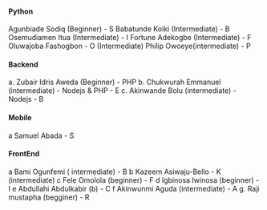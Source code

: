 #### Python
Agunbiade Sodiq  (Beginner) - S
Babatunde Koiki (Intermediate) - B
Osemudiamen Itua (Intermediate) - I
Fortune Adekogbe (Intermediate) - F
Oluwajoba Fashogbon - O
(Intermediate)
Philip Owoeye(intermediate) - P

#### Backend

a. Zubair Idris Aweda (Beginner)  - PHP
b. Chukwurah Emmanuel (intermediate) - Nodejs & PHP - E
c. Akinwande Bolu (intermediate) - Nodejs - B

#### Mobile

a Samuel Abada - S

#### FrontEnd

a Bami Ogunfemi ( intermediate) - B
b Kazeem Asiwaju-Bello - K (intermediate)
c Fele Omolola (beginner) - F
d Igbinosa Iwinosa (beginner) - I
e Abdullahi Abdulkabir (b) - C
f Akinwunmi Aguda (intermediate) - A
g. Raji mustapha (begginer) - R
